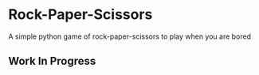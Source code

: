 # Rock-Paper-Scissors
A simple python game of rock-paper-scissors to play when you are bored
## Work In Progress

